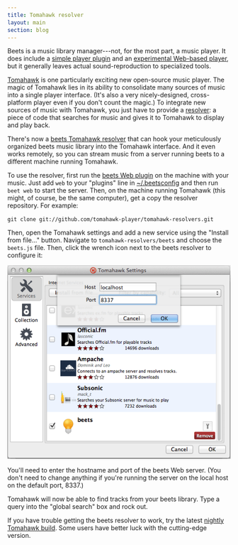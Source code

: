 ```yaml
---
title: Tomahawk resolver
layout: main
section: blog
---
```

Beets is a music library manager---not, for the most part, a music player. It does include a [simple player plugin][bpd] and an [experimental Web-based player][web], but it generally leaves actual sound-reproduction to specialized tools.

[Tomahawk][] is one particularly exciting new open-source music player. The magic of Tomahawk lies in its ability to consolidate many sources of music into a single player interface. (It's also a very nicely-designed, cross-platform player even if you don't count the magic.) To integrate new sources of music with Tomahawk, you just have to provide a [resolver][]: a piece of code that searches for music and gives it to Tomahawk to display and play back.

There's now a [beets Tomahawk resolver][beets resolver] that can hook your meticulously organized beets music library into the Tomahawk interface. And it even works remotely, so you can stream music from a server running beets to a different machine running Tomahawk.

To use the resolver, first run the [beets Web plugin][web] on the machine with your music. Just add `web` to your "plugins" line in [~/.beetsconfig][config] and then run `beet web` to start the server. Then, on the machine running Tomahawk (this might, of course, be the same computer), get a copy the resolver repository. For example:

    git clone git://github.com/tomahawk-player/tomahawk-resolvers.git

Then, open the Tomahawk settings and add a new service using the "Install from file..." button. Navigate to `tomahawk-resolvers/beets` and choose the `beets.js` file. Then, click the wrench icon next to the beets resolver to configure it:

![Configuring the beets Tomahawk resolver.](/images/tomahawk-resolver-config.png)

You'll need to enter the hostname and port of the beets Web server. (You don't need to change anything if you're running the server on the local host on the default port, 8337.)

Tomahawk will now be able to find tracks from your beets library. Type a query into the "global search" box and rock out.

If you have trouble getting the beets resolver to work, try the latest [nightly Tomahawk build][nightly]. Some users have better luck with the cutting-edge version.

[nightly]: http://download.tomahawk-player.org/nightly/
[beets resolver]: https://github.com/sampsyo/beets/tree/master/extra/beets-resolver
[resolver]: http://www.tomahawk-player.org/resolvers.html
[Tomahawk]: http://www.tomahawk-player.org/
[bpd]: http://readthedocs.org/docs/beets/-/plugins/bpd.html
[web]: http://readthedocs.org/docs/beets/-/plugins/web.html
[config]: http://readthedocs.org/docs/beets/-/reference/config.html
[git]: https://github.com/sampsyo/beets
[mercurial]: https://bitbucket.org/adrian/beets
